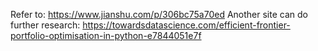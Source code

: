 Refer to: https://www.jianshu.com/p/306bc75a70ed
Another site can do further research: https://towardsdatascience.com/efficient-frontier-portfolio-optimisation-in-python-e7844051e7f
